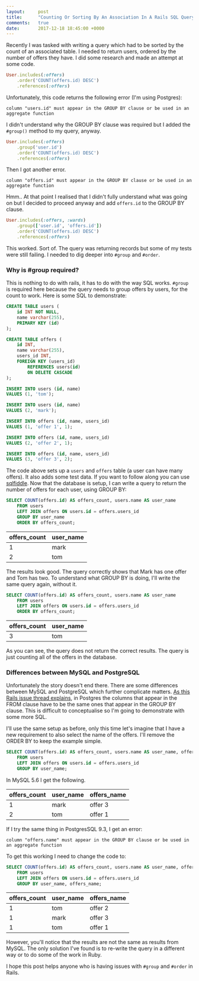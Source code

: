 ```yaml
---
layout:     post
title:      "Counting Or Sorting By An Association In A Rails SQL Query"
comments:   true
date:       2017-12-18 18:45:00 +0000
---
```


Recently I was tasked with writing a query which had to be sorted by the count of an associated table. I needed to return users, ordered by the number of offers they have. I did some research and made an attempt at some code.

```ruby
User.includes(:offers)
    .order('COUNT(offers.id) DESC')
    .references(:offers)
```

Unfortunately, this code returns the following error (I'm using Postgres):

```
column "users.id" must appear in the GROUP BY clause or be used in an aggregate function
```

I didn't understand why the GROUP BY clause was required but I added the `#group()` method to my query, anyway.

```ruby
User.includes(:offers)
    .group('user.id')
    .order('COUNT(offers.id) DESC')
    .references(:offers)
```

Then I got another error.

```
column "offers.id" must appear in the GROUP BY clause or be used in an aggregate function
```

Hmm.. At that point I realised that I didn't fully understand what was going on but I decided to proceed anyway and add `offers.id` to the GROUP BY clause.

```ruby
User.includes(:offers, :wards)
    .group(['user.id', 'offers.id'])
    .order('COUNT(offers.id) DESC')
    .references(:offers)
```

This worked. Sort of. The query was returning records but some of my tests were still failing. I needed to dig deeper into `#group` and `#order`.

### Why is #group required?

This is nothing to do with rails, it has to do with the way SQL works. `#group` is required here because the query needs to group offers by users, for the count to work. Here is some SQL to demonstrate:

```SQL
CREATE TABLE users (
    id INT NOT NULL,
    name varchar(255),
    PRIMARY KEY (id)
);

CREATE TABLE offers (
    id INT,
    name varchar(255),
    users_id INT,
    FOREIGN KEY (users_id)
        REFERENCES users(id)
        ON DELETE CASCADE
);

INSERT INTO users (id, name)
VALUES (1, 'tom');

INSERT INTO users (id, name)
VALUES (2, 'mark');

INSERT INTO offers (id, name, users_id)
VALUES (1, 'offer 1', 1);

INSERT INTO offers (id, name, users_id)
VALUES (2, 'offer 2', 1);

INSERT INTO offers (id, name, users_id)
VALUES (3, 'offer 3', 2);
```

The code above sets up a `users` and `offers` table (a user can have many offers). It also adds some test data. If you want to follow along you can use [sqlfiddle](http://sqlfiddle.com). Now that the database is setup, I can write a query to return the number of offers for each user, using GROUP BY:

```SQL
SELECT COUNT(offers.id) AS offers_count, users.name AS user_name
    FROM users
    LEFT JOIN offers ON users.id = offers.users_id
    GROUP BY user_name
    ORDER BY offers_count;
```

| offers_count | user_name |
|-------------|-------------|
| 1           | mark        |
| 2           | tom         |


The results look good. The query correctly shows that Mark has one offer and Tom has two. To understand what GROUP BY is doing, I'll write the same query again, without it.

```SQL
SELECT COUNT(offers.id) AS offers_count, users.name AS user_name
    FROM users
    LEFT JOIN offers ON users.id = offers.users_id
    ORDER BY offers_count;
```

| offers_count | user_name |
|-------------|-------------|
| 3           | tom         |

As you can see, the query does not return the correct results. The query is just counting all of the offers in the database.

### Differences between MySQL and PostgreSQL
Unfortunately the story doesn't end there. There are some differences between MySQL and PostgreSQL which further complicate matters. [As this Rails issue thread explains](https://github.com/rails/rails/issues/1515), in Postgres the columns that appear in the FROM clause have to be the same ones that appear in the GROUP BY clause. This is difficult to conceptualise so I'm going to demonstrate with some more SQL.

I'll use the same setup as before, only this time let's imagine that I have a new requirement to also select the name of the offers. I'll remove the ORDER BY to keep the example simple.

```SQL
SELECT COUNT(offers.id) AS offers_count, users.name AS user_name, offers.name AS offers_name
    FROM users
    LEFT JOIN offers ON users.id = offers.users_id
    GROUP BY user_name;
```

In MySQL 5.6 I get the following.

| offers_count | user_name | offers_name |
|-------------|-------------|------------|
| 1           | mark        | 	offer 3  |
| 2           | tom         |   offer 1  |

If I try the same thing in PostgresSQL 9.3, I get an error:

```
column "offers.name" must appear in the GROUP BY clause or be used in an aggregate function
```

To get this working I need to change the code to:

```SQL
SELECT COUNT(offers.id) AS offers_count, users.name AS user_name, offers.name AS offers_name
    FROM users
    LEFT JOIN offers ON users.id = offers.users_id
    GROUP BY user_name, offers_name;
```

| offers_count | user_name | offers_name |
|-------------|-------------|------------|
| 1           | tom        | 	offer 2  |
| 1           | mark         |   offer 3  |
| 1           | tom         |   offer 1  |

However, you'll notice that the results are not the same as results from MySQL. The only solution I've found is to re-write the query in a different way or to do some of the work in Ruby.

I hope this post helps anyone who is having issues with `#group` and `#order` in Rails.
